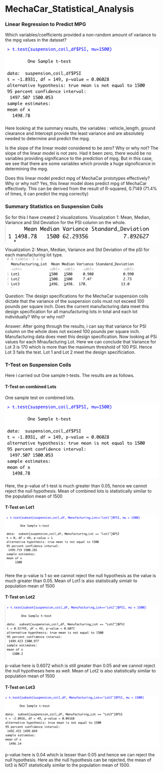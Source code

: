 # MechaCar_Statistical_Analysis

### Linear Regression to Predict MPG
Which variables/coefficients provided a non-random amount of variance to the mpg values in the dataset?

![Results](https://github.com/sag7221/MechaCar_Statistical_Analysis/blob/main/visualizations/One_Sample_test_Entire_PSI_Column.png)

Here looking at the summary results, the variables : vehicle_length, ground clearance and Intercept provide the least variance and are absolutely needed to determine and predict the mpg.

Is the slope of the linear model considered to be zero? Why or why not?
The slope of the linear model is not zero. Had it been zero, there would be no variables providing significance to the prediction of mpg.
But in this case, we see that there are some variables which provide a huge signoficance in determining the mpg.

Does this linear model predict mpg of MechaCar prototypes effectively? Why or why not?
Yes, this linear model does predict mpg of MechaCar effectively. This can be derived from the result of R-squared, 0.7149 (71.4% of times, it can predict the mpg correctly)

### Summary Statistics on Suspension Coils
So for this I have created 2 visualizations. 
Visualization 1: Mean, Median, Variance and Std Deviation for the PSI column on the whole.
![Results](https://github.com/sag7221/MechaCar_Statistical_Analysis/blob/main/visualizations/summarize_info_PSI.png)


Visualization 2: Mean, Median, Variance and Std Deviation of the pSI for each manufacturing lot type.
![Results](https://github.com/sag7221/MechaCar_Statistical_Analysis/blob/main/visualizations/lot_summary_PSI.png)



Question: The design specifications for the MechaCar suspension coils dictate that the variance of the suspension coils must not exceed 100 pounds per square inch. Does the current manufacturing data meet this design specification for all manufacturing lots in total and each lot individually? Why or why not?

Answer: After going through the results, i can say that variance for PSI column on the whole does not exceed 100 pounds per square inch.
Manufacturing data does meet this design specification.
Now looking at PSi values for each Mnaufacturing Lot. Here we can conclude that Variance for Lot 3 is 170 which is more than the maximum threshold of 100 PSI.
Hence Lot 3 fails the test.
Lot 1 and Lot 2 meet the design specificiation.

### T-Test on Suspension Coils

Here i carried out One sample t-tests. The results are as follows.

#### T-Test on combined Lots
One sample test on combined lots.

![Combined Lots](https://github.com/sag7221/MechaCar_Statistical_Analysis/blob/main/visualizations/One_Sample_test_Entire_PSI_Column.png)

Here, the p-value of t-test is much greater than 0.05, hence we cannot reject the null hypothesis. Mean of combined lots is statistically similar to the population mean of 1500

#### T-Test on Lot1

![Lot1](https://github.com/sag7221/MechaCar_Statistical_Analysis/blob/main/visualizations/t_test_lot1.png)

Here the p-value is 1 so we cannot reject the null hypothesis as the value is much greater than 0.05. Mean of Lot1 is also statistically simialr to population mean of 1500

#### T-Test on Lot2
![Lot2](https://github.com/sag7221/MechaCar_Statistical_Analysis/blob/main/visualizations/t_test_lot2.png)

p-value here is 0.6072 which is still greater than 0.05 and we cannot reject the null hypotheses here as well. Mean of Lot2 is also statistically similar to population mean of 1500


#### T-Test on Lot3
![Lot3](https://github.com/sag7221/MechaCar_Statistical_Analysis/blob/main/visualizations/t_test_lot3.png)

p-value here is 0.04 which is lesser than 0.05 and hence we can reject the null hypothesis. Here as the null hypothesis can be rejected, the mean of lot3 is NOT statistically similar to the population mean of 1500.

